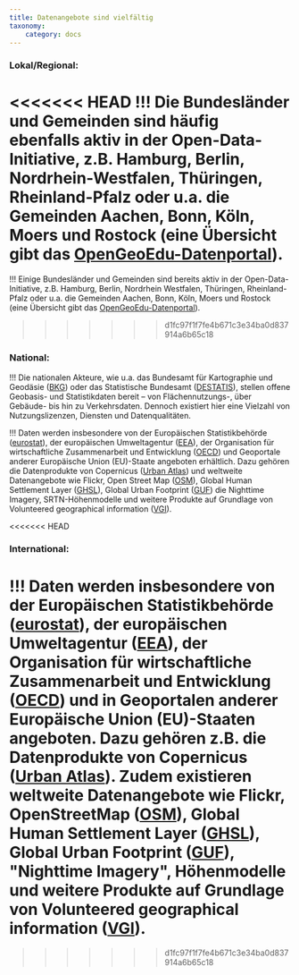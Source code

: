 ```yaml
---
title: Datenangebote sind vielfältig
taxonomy:
    category: docs
---
```


### Lokal/Regional:
<<<<<<< HEAD
!!! Die Bundesländer und Gemeinden sind häufig ebenfalls aktiv in der Open-Data-Initiative, z.B. Hamburg, Berlin, Nordrhein-Westfalen, Thüringen, Rheinland-Pfalz oder u.a. die Gemeinden Aachen, Bonn, Köln, Moers und Rostock (eine Übersicht gibt das [OpenGeoEdu-Datenportal](https://portal.opengeoedu.de/)).
=======
!!! Einige Bundesländer und Gemeinden sind bereits aktiv in der Open-Data-Initiative, z.B. Hamburg, Berlin, Nordrhein Westfalen, Thüringen, Rheinland-Pfalz oder u.a. die Gemeinden Aachen, Bonn, Köln, Moers und Rostock (eine Übersicht gibt das [OpenGeoEdu-Datenportal](https://portal.opengeoedu.de/)).
>>>>>>> d1fc97f1f7fe4b671c3e34ba0d837914a6b65c18

### National:
!!! Die nationalen Akteure, wie u.a. das Bundesamt für Kartographie und Geodäsie ([BKG](https://www.bkg.bund.de/)) oder das Statistische Bundesamt ([DESTATIS](https://www.destatis.de/)), stellen offene Geobasis- und Statistikdaten bereit – von Flächennutzungs-, über Gebäude- bis hin zu Verkehrsdaten. Dennoch existiert hier eine Vielzahl von Nutzungslizenzen, Diensten und Datenqualitäten.

!!! Daten werden insbesondere von der Europäischen Statistikbehörde ([eurostat](http://ec.europa.eu/eurostat/de/data/database)), der europäischen Umweltagentur ([EEA](https://www.eea.europa.eu/data-and-maps)), der Organisation für wirtschaftliche Zusammenarbeit und Entwicklung ([OECD](https://data.oecd.org/)) und Geoportale anderer Europäische Union (EU)-Staate angeboten erhältlich. Dazu gehören die Datenprodukte von Copernicus ([Urban Atlas](http://copernicus.eu/data-access-satellite)) und weltweite Datenangebote wie Flickr, Open Street Map ([OSM](https://www.openstreetmap.de/)), Global Human Settlement Layer  ([GHSL](https://ghsl.jrc.ec.europa.eu/)), Global Urban Footprint ([GUF](https://www.dlr.de/eoc/desktopdefault.aspx/tabid-11725/20508_read-47944/)) die Nighttime Imagery, SRTN-Höhenmodelle und weitere Produkte auf Grundlage von Volunteered geographical information ([VGI](https://de.wikipedia.org/wiki/Volunteered_geographic_information)).

<<<<<<< HEAD
### International:
!!! Daten werden insbesondere von der Europäischen Statistikbehörde ([eurostat](http://ec.europa.eu/eurostat/de/data/database)), der europäischen Umweltagentur ([EEA](https://www.eea.europa.eu/data-and-maps)), der Organisation für wirtschaftliche Zusammenarbeit und Entwicklung ([OECD](https://data.oecd.org/)) und in Geoportalen anderer Europäische Union (EU)-Staaten angeboten. Dazu gehören z.B. die Datenprodukte von Copernicus ([Urban Atlas](http://copernicus.eu/data-access-satellite)). Zudem existieren  weltweite Datenangebote wie Flickr, OpenStreetMap ([OSM](https://www.openstreetmap.de/)), Global Human Settlement Layer  ([GHSL](https://ghsl.jrc.ec.europa.eu/)), Global Urban Footprint ([GUF](https://www.dlr.de/eoc/desktopdefault.aspx/tabid-11725/20508_read-47944/)), "Nighttime Imagery", Höhenmodelle und weitere Produkte auf Grundlage von Volunteered geographical information ([VGI](https://de.wikipedia.org/wiki/Volunteered_geographic_information)).
=======
>>>>>>> d1fc97f1f7fe4b671c3e34ba0d837914a6b65c18
